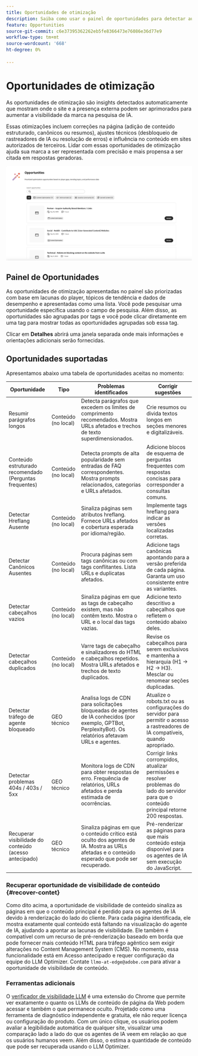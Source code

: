 ```yaml
---
title: Oportunidades de otimização
description: Saiba como usar o painel de oportunidades para detectar automaticamente como seu site pode ser aprimorado para aumentar a visibilidade da marca.
feature: Opportunities
source-git-commit: c6e37395362262eb5fe8366473e76086e36d77e9
workflow-type: tm+mt
source-wordcount: '668'
ht-degree: 0%

---
```



# Oportunidades de otimização

As oportunidades de otimização são insights detectados automaticamente que mostram onde o site e a presença externa podem ser aprimorados para aumentar a visibilidade da marca na pesquisa de IA.

Essas otimizações incluem correções na página (adição de conteúdo estruturado, canônicos ou resumos), ajustes técnicos (desbloqueio de rastreadores de IA ou resolução de erros) e influência no conteúdo em sites autorizados de terceiros. Lidar com essas oportunidades de otimização ajuda sua marca a ser representada com precisão e mais propensa a ser citada em respostas geradoras.

![Oportunidades de otimização](/help/dashboards/assets/oport.png)

## Painel de Oportunidades

As oportunidades de otimização apresentadas no painel são priorizadas com base em lacunas do player, tópicos de tendência e dados de desempenho e apresentadas como uma lista. Você pode pesquisar uma oportunidade específica usando o campo de pesquisa. Além disso, as oportunidades são agrupadas por tags e você pode clicar diretamente em uma tag para mostrar todas as oportunidades agrupadas sob essa tag.

Clicar em **Detalhes** abrirá uma janela separada onde mais informações e orientações adicionais serão fornecidas.

## Oportunidades suportadas

Apresentamos abaixo uma tabela de oportunidades aceitas no momento:

| Oportunidade | Tipo | Problemas identificados | Corrigir sugestões |
|---------|----------|----------|----------|
| Resumir parágrafos longos | Conteúdo (no local) | Detecta parágrafos que excedem os limites de comprimento recomendados. Mostra URLs afetados e trechos de texto superdimensionados. | Crie resumos ou divida textos longos em seções menores e digitalizáveis. |
| Conteúdo estruturado recomendado (Perguntas frequentes) | Conteúdo (no local) | Detecta prompts de alta popularidade sem entradas de FAQ correspondentes. Mostra prompts relacionados, categorias e URLs afetados. | Adicione blocos de esquema de perguntas frequentes com respostas concisas para corresponder a consultas comuns. |
| Detectar Hreflang Ausente | Conteúdo (no local) | Sinaliza páginas sem atributos hreflang. Fornece URLs afetados e cobertura esperada por idioma/região. | Implemente tags hreflang para indicar as versões localizadas corretas. |
| Detectar Canônicos Ausentes | Conteúdo (no local) | Procura páginas sem tags canônicas ou com tags conflitantes. Lista URLs e duplicatas afetados. | Adicione tags canônicas apontando para a versão preferida de cada página. Garanta um uso consistente entre as variantes. |
| Detectar cabeçalhos vazios | Conteúdo (no local) | Sinaliza páginas em que as tags de cabeçalho existem, mas não contêm texto. Mostra o URL e o local das tags vazias. | Adicione texto descritivo a cabeçalhos que refletem o conteúdo abaixo deles. |
| Detectar cabeçalhos duplicados | Conteúdo (no local) | Varre tags de cabeçalho e sinalizadores do HTML e cabeçalhos repetidos. Mostra URLs afetados e trechos de texto duplicados. | Revise os cabeçalhos para serem exclusivos e mantenha a hierarquia (H1 → H2 → H3). Mesclar ou renomear seções duplicadas. |
| Detectar tráfego de agente bloqueado | GEO técnico | Analisa logs de CDN para solicitações bloqueadas de agentes de IA conhecidos (por exemplo, GPTBot, PerplexityBot). Os relatórios afetavam URLs e agentes. | Atualize o robots.txt ou as configurações do servidor para permitir o acesso a rastreadores de IA compatíveis, quando apropriado. |
| Detectar problemas 404s / 403s / 5xx | GEO técnico | Monitora logs de CDN para obter respostas de erro. Frequência de relatórios, URLs afetados e perda estimada de ocorrências. | Corrigir links corrompidos, atualizar permissões e resolver problemas do lado do servidor para que o conteúdo principal retorne 200 respostas. |
| Recuperar visibilidade do conteúdo (acesso antecipado) | GEO técnico | Sinaliza páginas em que o conteúdo crítico está oculto dos agentes de IA. Mostra as URLs afetadas e o conteúdo esperado que pode ser recuperado. | Pré-renderizar as páginas para que mais conteúdo esteja disponível para os agentes de IA sem execução do JavaScript. |

### Recuperar oportunidade de visibilidade de conteúdo {#recover-contet}

Como dito acima, a oportunidade de visibilidade de conteúdo sinaliza as páginas em que o conteúdo principal é perdido para os agentes de IA devido à renderização do lado do cliente. Para cada página identificada, ele mostra exatamente qual conteúdo está faltando na visualização do agente de IA, ajudando a apontar as lacunas de visibilidade. Ele também é compatível com um recurso de pré-renderização baseado em borda que pode fornecer mais conteúdo HTML para tráfego agêntico sem exigir alterações no Content Management System (CMS). No momento, essa funcionalidade está em Acesso antecipado e requer configuração da equipe do LLM Optimizer. Contate `llmo-at-edge@adobe.com` para ativar a oportunidade de visibilidade de conteúdo.

### Ferramentas adicionais

O [verificador de visibilidade LLM](https://chromewebstore.google.com/detail/is-your-webpage-citable/jbjngahjjdgonbeinjlepfamjdmdcbcc) é uma extensão do Chrome que permite ver exatamente o quanto os LLMs de conteúdo de página da Web podem acessar e também o que permanece oculto. Projetado como uma ferramenta de diagnóstico independente e gratuita, ele não requer licença ou configuração do produto. Com um único clique, os usuários podem avaliar a legibilidade automática de qualquer site, visualizar uma comparação lado a lado do que os agentes de IA veem em relação ao que os usuários humanos veem. Além disso, o estima a quantidade de conteúdo que pode ser recuperada usando o LLM Optimizer.
